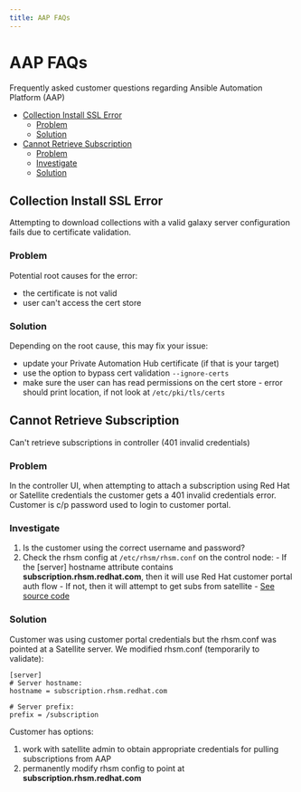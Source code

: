 ```yaml
---
title: AAP FAQs
---
```

# AAP FAQs <!-- omit in toc -->

Frequently asked customer questions regarding Ansible Automation Platform (AAP)

- [Collection Install SSL Error](#collection-install-ssl-error)
	- [Problem](#problem)
	- [Solution](#solution)
- [Cannot Retrieve Subscription](#cannot-retrieve-subscription)
	- [Problem](#problem-1)
	- [Investigate](#investigate)
	- [Solution](#solution-1)


## Collection Install SSL Error

Attempting to download collections with a valid galaxy server configuration fails due to certificate validation.

### Problem

Potential root causes for the error:

- the certificate is not valid
- user can't access the cert store

### Solution

Depending on the root cause, this may fix your issue:

- update your Private Automation Hub certificate (if that is your target)
- use the option to bypass cert validation `--ignore-certs`
- make sure the user can has read permissions on the cert store
		- error should print location, if not look at `/etc/pki/tls/certs`

## Cannot Retrieve Subscription

Can't retrieve subscriptions in controller (401 invalid credentials)

### Problem

In the controller UI, when attempting to attach a subscription using Red Hat or Satellite credentials the customer gets a 401 invalid credentials error. Customer is c/p password used to login to customer portal.

### Investigate

1.  Is the customer using the correct username and password?
2.  Check the rhsm config at `/etc/rhsm/rhsm.conf` on the control node:
		- If the \[server\] hostname attribute contains **subscription.rhsm.redhat.com**, then it will use Red Hat customer portal auth flow
		- If not, then it will attempt to get subs from satellite
		- [See source code](https://github.com/ansible/awx/blob/ac6a82eee41feb041ff3e4d16459d4b1a774175f/awx/main/utils/licensing.py)

### Solution

Customer was using customer portal credentials but the rhsm.conf was pointed at a Satellite server. We modified rhsm.conf (temporarily to validate):
```
[server]
# Server hostname:
hostname = subscription.rhsm.redhat.com

# Server prefix:
prefix = /subscription
```

Customer has options:

1. work with satellite admin to obtain appropriate credentials for pulling subscriptions from AAP
1. permanently modify rhsm config to point at **subscription.rhsm.redhat.com**

